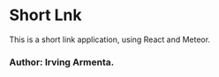 # Short Lnk

This is a short link application, using React and Meteor.

### Author: Irving Armenta.
